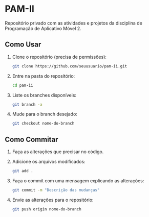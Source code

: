 # PAM-II

Repositório privado com as atividades e projetos da disciplina de Programação de Aplicativo Móvel 2.

## Como Usar

1. Clone o repositório (precisa de permissões):

   ```bash
   git clone https://github.com/seuusuario/pam-ii.git
   ```

2. Entre na pasta do repositório:

   ```bash
   cd pam-ii
   ```

3. Liste os branches disponíveis:

   ```bash
   git branch -a
   ```

4. Mude para o branch desejado:

   ```bash
   git checkout nome-do-branch
   ```

## Como Commitar

1. Faça as alterações que precisar no código.

2. Adicione os arquivos modificados:

   ```bash
   git add .
   ```

3. Faça o commit com uma mensagem explicando as alterações:

   ```bash
   git commit -m "Descrição das mudanças"
   ```

4. Envie as alterações para o repositório:

   ```bash
   git push origin nome-do-branch
   ```
